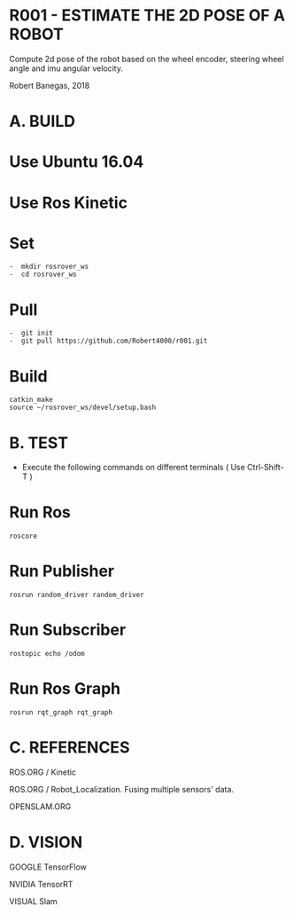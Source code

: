 # R001 - ESTIMATE THE 2D POSE OF A ROBOT

Compute 2d pose of the robot based on the wheel encoder, steering wheel angle and imu angular velocity.

Robert Banegas, 2018  


 A. BUILD  
 ========
 #  Use Ubuntu 16.04
 #  Use Ros Kinetic 
 #  Set  
    -  mkdir rosrover_ws 
    -  cd rosrover_ws
 
 #  Pull  
    -  git init
    -  git pull https://github.com/Robert4000/r001.git
     
 
 #  Build
    catkin_make
    source ~/rosrover_ws/devel/setup.bash



 B. TEST
 =======
 - Execute the following commands on different terminals ( Use Ctrl-Shift-T )
  
 
 # Run Ros
    roscore
   
 # Run Publisher
    rosrun random_driver random_driver
 
 # Run Subscriber
    rostopic echo /odom
 
 # Run Ros Graph 
    rosrun rqt_graph rqt_graph
    
 
 
 C. REFERENCES
 ==============
 ROS.ORG / Kinetic
 
 ROS.ORG / Robot_Localization. Fusing multiple sensors' data.
 
 OPENSLAM.ORG 
 
 
 
  
 D. VISION
 ========
 GOOGLE TensorFlow

 NVIDIA TensorRT

 VISUAL Slam
 
 
 
 
